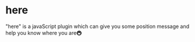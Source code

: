 # here

"here" is a javaScript plugin which can give you some position message and help you know where you are🚇